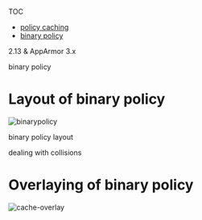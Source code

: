 TOC
- [policy caching](Apparmorpolicycache)
- [binary policy](Apparmorbinarypolicy)

2.13 & AppArmor 3.x

binary policy

# Layout of binary policy

![binarypolicy](/uploads/983cea25b0ebd22dc2eed9523096dbf4/binarypolicy.png)

binary policy layout

dealing with collisions

# Overlaying of binary policy

![cache-overlay](/uploads/03d11d02d539af5135084d9f1aafc5b9/cache-overlay.png)


